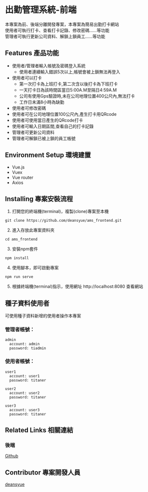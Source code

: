# 出勤管理系統-前端
本專案為前、後端分離開發專案，本專案為簡易出勤打卡網站
<br>
使用者可執行打卡、查看打卡記錄、修改密碼......等功能
<br>
管理者可執行更新公司資料、解鎖上鎖員工......等功能


## Features 產品功能
* 使用者/管理者輸入帳號及密碼登入系統
  * 使用者連續輸入錯誤5次以上,帳號會被上鎖無法再登入
* 使用者可以打卡
  * 第一次打卡為上班打卡,第二次含以後打卡為下班打卡
  * 一天打卡日為該時間區當日5:00A.M至隔日4:59A.M
  * 公司有使用Gps驗證時,未在公司地理位置400公尺內,無法打卡
  * 工作日未滿8小時為缺勤
* 使用者可修改密碼
* 使用者可在公司地理位置100公尺內,產生打卡用QRcode
* 使用者可使用當日產生的QRcode打卡
* 使用者可輸入日期區間,查看自己的打卡記錄
* 管理者可更新公司資料
* 管理者可解鎖已被上鎖的員工帳號

## Environment Setup 環境建置
* Vue.js
* Vuex
* Vue router
* Axios

## Installing 專案安裝流程
1. 打開您的終端機(terminal)，複製(clone)專案至本機
```
git clone https://github.com/deansyue/ams_frontend.git
```

2. 進入存放此專案資料夾
```
cd ams_frontend
```

3. 安裝npm套件
```
npm install
```

4. 使用腳本，即可啟動專案
```
npm run serve
```
5. 根據終端機(terminal)指示，使用網址 http://localhost:8080 查看網站

## 種子資料使用者
可使用種子資料新增的使用者操作本專案

### 管理者帳號：
```
admin
  account: admin
  password: tiadmin
```

### 使用者帳號：
```
user1
  account: user1
  password: titaner

user2
  account: user2
  password: titaner

user3
  account: user3
  password: titaner
```

## Related Links 相關連結
### 後端
[Github](https://github.com/deansyue/ams_backend)


## Contributor 專案開發人員
[deansyue](https://github.com/deansyue)